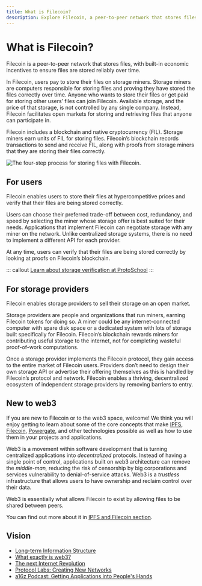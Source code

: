 ```yaml
---
title: What is Filecoin?
description: Explore Filecoin, a peer-to-peer network that stores files, with built-in economic incentives to ensure files are stored reliably over time.
---
```


# What is Filecoin?

Filecoin is a peer-to-peer network that stores files, with built-in economic incentives to ensure files are stored reliably over time.

In Filecoin, users pay to store their files on storage miners. Storage miners are computers responsible for storing files and proving they have stored the files correctly over time. Anyone who wants to store their files or get paid for storing other users’ files can join Filecoin. Available storage, and the price of that storage, is not controlled by any single company. Instead, Filecoin facilitates open markets for storing and retrieving files that anyone can participate in.

Filecoin includes a blockchain and native cryptocurrency (FIL). Storage miners earn units of FIL for storing files. Filecoin’s blockchain records transactions to send and receive FIL, along with proofs from storage miners that they are storing their files correctly.

![The four-step process for storing files with Filecoin.](./images/what-is-filecoin/what-is-filecoin-diagram.png)

## For users

Filecoin enables users to store their files at hypercompetitive prices and verify that their files are being stored correctly.

Users can choose their preferred trade-off between cost, redundancy, and speed by selecting the miner whose storage offer is best suited for their needs. Applications that implement Filecoin can negotiate storage with any miner on the network. Unlike centralized storage systems, there is no need to implement a different API for each provider.

At any time, users can verify that their files are being stored correctly by looking at proofs on Filecoin’s blockchain.

::: callout
[Learn about storage verification at ProtoSchool](https://proto.school/#/verifying-storage-on-filecoin)
:::

## For storage providers

Filecoin enables storage providers to sell their storage on an open market.

Storage providers are people and organizations that run miners, earning Filecoin tokens for doing so. A miner could be any internet-connected computer with spare disk space or a dedicated system with lots of storage built specifically for Filecoin. Filecoin’s blockchain rewards miners for contributing useful storage to the internet, not for completing wasteful proof-of-work computations.

Once a storage provider implements the Filecoin protocol, they gain access to the entire market of Filecoin users. Providers don’t need to design their own storage API or advertise their offering themselves as this is handled by Filecoin’s protocol and network. Filecoin enables a thriving, decentralized ecosystem of independent storage providers by removing barriers to entry.

## New to web3

If you are new to Filecoin or to the web3 space, welcome! We think you will enjoy getting to learn about some of the core concepts that make [IPFS](https://ipfs.io), [Filecoin](https://filecoin.io), [Powergate](https://github.com/textileio/powergate), and other technologies possible as well as how to use them in your projects and applications.

Web3 is a movement within software development that is turning centralized applications into _decentralized_ protocols. Instead of having a single point of control, applications built on web3 architecture can remove the _middle-man,_ reducing the risk of censorship by big corporations and services vulnerability to denial-of-service attacks. Web3 is a _trustless_ infrastructure that allows users to have ownership and reclaim control over their data.

Web3 is essentially what allows Filecoin to exist by allowing files to be shared between peers.

You can find out more about it in [IPFS and Filecoin section](./ipfs-and-filecoin.md).

## Vision

- [Long-term Information Structure](http://longnow.org/seminars/02018/aug/06/long-term-info-structure/)
- [What exactly is web3?](https://youtu.be/l44z35vabvA)
- [The next Internet Revolution](https://youtu.be/2RCwZDRwk48)
- [Protocol Labs: Creating New Networks](https://protocol.ai/blog/protocol-labs-creating-new-networks/)
- [a16z Podcast: Getting Applications into People's Hands](https://a16z.com/2017/09/14/networks-protocols-labs-tokens/)
